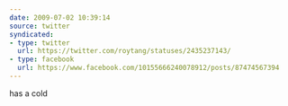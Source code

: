 ```yaml
---
date: 2009-07-02 10:39:14
source: twitter
syndicated:
- type: twitter
  url: https://twitter.com/roytang/statuses/2435237143/
- type: facebook
  url: https://www.facebook.com/10155666240078912/posts/87474567394
---
```


has a cold